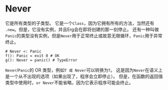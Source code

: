 # Never

它是所有类型的子类型。 它是一个`Class`，因为它拥有所有的方法，当然还有 `.new`。但是，它没有实例，并且Erg会在即将创建的那一刻停止。
还有一种叫做`Panic`的类型没有实例，但是`Never`用于正常终止或故意无限循环，`Panic`用于异常终止。

```erg
# Never <: Panic
f(): Panic = exit 0 # OK
g(): Never = panic() # TypeError
```

`Never`/`Panic`的 OR 类型，例如`T 或 Never`可以转换为`T`。 这是因为`Never`在语义上是一个从不出现的选项（如果出现了，程序会立即停止）。
但是，在函数的返回值类型中使用时，`or Never`不能省略，因为它表示程序可能会终止。